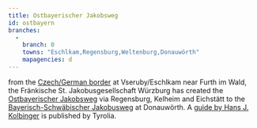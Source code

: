 ```yaml
---
title: Ostbayerischer Jakobsweg
id: ostbayern
branches:
  -
    branch: 0
    towns: "Eschlkam,Regensburg,Weltenburg,Donauwörth"
    mapagencies: d
---
```


from the [Czech/German border][0] at Vseruby/Eschlkam near Furth im Wald, the Fränkische St. Jakobusgesellschaft Würzburg has created the [Ostbayerischer Jakobsweg][1] via Regensburg, Kelheim and Eichstätt to the [Bayerisch-Schwäbischer Jakobusweg][2] at Donauwörth. A [guide by Hans J. Kolbinger][3] is published by Tyrolia.

[0]: prague.html
[1]: http://www.jakobus-gesellschaften.de/index.php?id=41,93,0,0,1,0
[2]: augsburg.html
[3]: http://www.amazon.de/exec/obidos/ASIN/3702227288/europaischefe-21